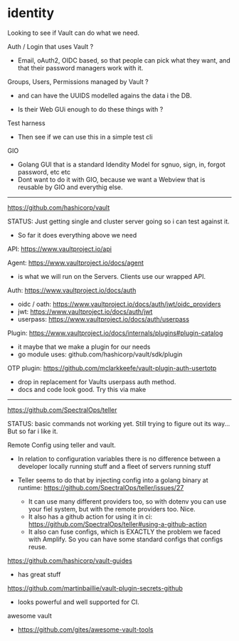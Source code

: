 # identity

Looking to see if Vault can do what we need.


Auth / Login that uses Vault ?
- Email, oAuth2, OIDC based, so that people can pick what they want, and that their password managers work with it.


Groups, Users, Permissions managed by Vault ?

- and can have the UUIDS modelled agains the data i the DB.

- Is their Web GUi enough to do these things with ?

Test harness

- Then see if we can use this in a simple test cli

GIO

- Golang GUI that is a standard Idendity Model for sgnuo, sign, in, forgot password, etc etc
- Dont want to do it with GIO, because we want a Webview that is reusable by GIO and everythig else.

---

https://github.com/hashicorp/vault

STATUS: Just getting single and cluster server going so i can test against it.

- So far it does everything above we need

API: https://www.vaultproject.io/api

Agent: https://www.vaultproject.io/docs/agent
- is what we will run on the Servers. Clients use our wrapped API.

Auth: https://www.vaultproject.io/docs/auth

- oidc / oath: https://www.vaultproject.io/docs/auth/jwt/oidc_providers
- jwt: https://www.vaultproject.io/docs/auth/jwt
- userpass: https://www.vaultproject.io/docs/auth/userpass

Plugin: https://www.vaultproject.io/docs/internals/plugins#plugin-catalog

- it maybe that we make a plugin for our needs
- go module uses: github.com/hashicorp/vault/sdk/plugin


OTP plugin: https://github.com/mclarkkeefe/vault-plugin-auth-usertotp
- drop in replacement for Vaults userpass auth method.
- docs and code look good. Try this via make

---



https://github.com/SpectralOps/teller

STATUS: basic commands not working yet. Still trying to figure out its way...
But so far i like it.

Remote Config using teller and vault.

- In relation to configuration variables there is no difference between a developer locally running stuff and a fleet of servers running stuff

- Teller seems to do that by injecting config into a golang binary at runtime: https://github.com/SpectralOps/teller/issues/27
  - It can use many different providers too, so with dotenv you can use your fiel system, but with the remote providers too. Nice.
  - It also has a github action for using it in ci: https://github.com/SpectralOps/teller#using-a-github-action
  - It also can fuse configs, which is EXACTLY the problem we faced with Amplify. So you can have some standard configs that configs reuse.



https://github.com/hashicorp/vault-guides
- has great stuff

https://github.com/martinbaillie/vault-plugin-secrets-github
- looks powerful and well supported for CI.

awesome vault
- https://github.com/gites/awesome-vault-tools

